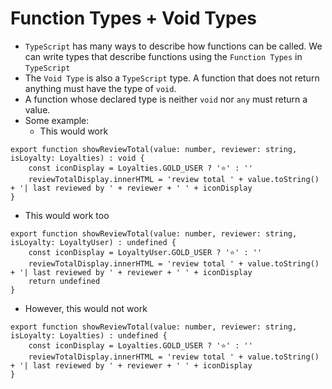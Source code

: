 # Function Types + Void Types
- `TypeScript` has many ways to describe how functions can be called. We can write types that describe functions using the `Function Types` in `TypeScript`
- The `Void Type` is also a `TypeScript` type. A function that does not return anything must have the type of `void`.
- A function whose declared type is neither `void` nor `any` must return a value.
- Some example:
  - This would work
```
export function showReviewTotal(value: number, reviewer: string, isLoyalty: Loyalties) : void {
    const iconDisplay = Loyalties.GOLD_USER ? '⭐' : ''
    reviewTotalDisplay.innerHTML = 'review total ' + value.toString() + '| last reviewed by ' + reviewer + ' ' + iconDisplay
}
```
  - This would work too
```
export function showReviewTotal(value: number, reviewer: string, isLoyalty: LoyaltyUser) : undefined {
    const iconDisplay = LoyaltyUser.GOLD_USER ? '⭐' : ''
    reviewTotalDisplay.innerHTML = 'review total ' + value.toString() + '| last reviewed by ' + reviewer + ' ' + iconDisplay
    return undefined
}
```
  - However, this would not work
```
export function showReviewTotal(value: number, reviewer: string, isLoyalty: Loyalties) : undefined {
    const iconDisplay = Loyalties.GOLD_USER ? '⭐' : ''
    reviewTotalDisplay.innerHTML = 'review total ' + value.toString() + '| last reviewed by ' + reviewer + ' ' + iconDisplay
}
```